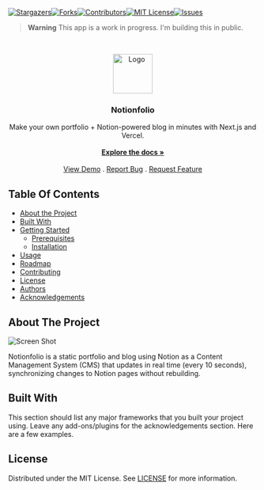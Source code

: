 [![Stargazers][stars-shield]][stars-url][![Forks][forks-shield]][forks-url][![Contributors][contributors-shield]][contributors-url][![MIT License][license-shield]][license-url][![Issues][issues-shield]][issues-url]

> **Warning**
> This app is a work in progress. I'm building this in public.

<br/>
<p align="center">
  <a href="https://github.com/Mehdi-BHA/notionfolio">
    <img src="htttps://www.notionfol.io/images/logo.png" alt="Logo" width="80" height="80">
  </a>

  <h3 align="center">Notionfolio</h3>

  <p align="center">
    Make your own portfolio + Notion-powered blog in minutes with Next.js and Vercel.
    <br/>
    <br/>
    <a href="https://github.com/Mehdi-BHA/notionfolio"><strong>Explore the docs »</strong></a>
    <br/>
    <br/>
    <a href="https://github.com/Mehdi-BHA/notionfolio">View Demo</a>
    .
    <a href="https://github.com/Mehdi-BHA/notionfolio/issues">Report Bug</a>
    .
    <a href="https://github.com/Mehdi-BHA/notionfolio/issues">Request Feature</a>
  </p>
</p>


## Table Of Contents

* [About the Project](#about-the-project)
* [Built With](#built-with)
* [Getting Started](#getting-started)
  * [Prerequisites](#prerequisites)
  * [Installation](#installation)
* [Usage](#usage)
* [Roadmap](#roadmap)
* [Contributing](#contributing)
* [License](#license)
* [Authors](#authors)
* [Acknowledgements](#acknowledgements)

## About The Project

![Screen Shot](https://www.notionfol.io/images/screenshot.png)

Notionfolio is a static portfolio and blog using Notion as a Content Management System (CMS) that updates in real time (every 10 seconds), synchronizing changes to Notion pages without rebuilding.

## Built With

This section should list any major frameworks that you built your project using. Leave any add-ons/plugins for the acknowledgements section. Here are a few examples.

## License

Distributed under the MIT License. See [LICENSE](https://github.com/Mehdi-BHA/notionfolio/blob/main/LICENSE.md) for more information.


[contributors-shield]: https://img.shields.io/github/contributors/Mehdi-BHA/notionfolio.svg?style=for-the-badge
[contributors-url]: https://github.com/Mehdi-BHA/notionfolio/graphs/contributors
[forks-shield]: https://img.shields.io/github/forks/Mehdi-BHA/notionfolio.svg?style=for-the-badge
[forks-url]: https://github.com/Mehdi-BHA/notionfolio.svg/network/members
[stars-shield]: https://img.shields.io/github/stars/Mehdi-BHA/notionfolio.svg?style=for-the-badge
[stars-url]: https://github.com/Mehdi-BHA/notionfolio.svg/stargazers
[issues-shield]: https://img.shields.io/github/issues/Mehdi-BHA/notionfolio.svg?style=for-the-badge
[issues-url]: https://github.com/Mehdi-BHA/notionfolio.svg/issues
[license-shield]: https://img.shields.io/github/license/Mehdi-BHA/notionfolio.svg?style=for-the-badge
[license-url]: https://github.com/Mehdi-BHA/notionfolio.svg/blob/master/LICENSE.txt
